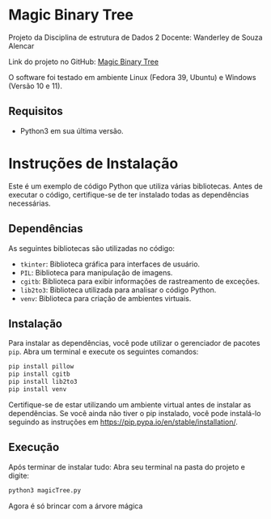 # Magic Binary Tree

Projeto da Disciplina de estrutura de Dados 2
Docente: Wanderley de Souza Alencar

Link do projeto no GitHub: [Magic Binary Tree](https://github.com/lu1salves/Magic_Binary_Tree)

O software foi testado em ambiente Linux (Fedora 39, Ubuntu) e Windows (Versão 10 e 11).

## Requisitos

- Python3 em sua última versão.

# Instruções de Instalação

Este é um exemplo de código Python que utiliza várias bibliotecas. Antes de executar o código, certifique-se de ter instalado todas as dependências necessárias.

## Dependências

As seguintes bibliotecas são utilizadas no código:

- `tkinter`: Biblioteca gráfica para interfaces de usuário.
- `PIL`: Biblioteca para manipulação de imagens.
- `cgitb`: Biblioteca para exibir informações de rastreamento de exceções.
- `lib2to3`: Biblioteca utilizada para analisar o código Python.
- `venv`: Biblioteca para criação de ambientes virtuais.

## Instalação

Para instalar as dependências, você pode utilizar o gerenciador de pacotes `pip`. Abra um terminal e execute os seguintes comandos:

```bash
pip install pillow
pip install cgitb
pip install lib2to3
pip install venv
```
Certifique-se de estar utilizando um ambiente virtual antes de instalar as dependências. Se você ainda não tiver o pip instalado, você pode instalá-lo seguindo as instruções em https://pip.pypa.io/en/stable/installation/.

## Execução

Após terminar de instalar tudo:
Abra seu terminal na pasta do projeto e digite:

```bash
python3 magicTree.py 
```    

Agora é só brincar com a árvore mágica